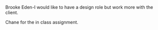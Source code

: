 Brooke Eden-I would like to have a design role but work more with the client. 

Chane for the in class assignment.

